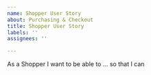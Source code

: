 ```yaml
---
name: Shopper User Story
about: Purchasing & Checkout
title: Shopper User Story
labels: ''
assignees: ''

---
```


As a Shopper I want to be able to ... so that I can
